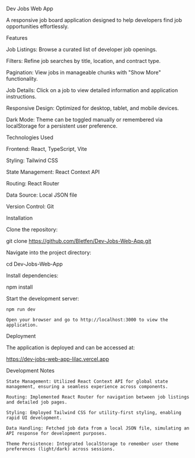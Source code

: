 Dev Jobs Web App

A responsive job board application designed to help developers find job opportunities effortlessly.

Features

Job Listings: Browse a curated list of developer job openings.

Filters: Refine job searches by title, location, and contract type.

Pagination: View jobs in manageable chunks with "Show More" functionality.

Job Details: Click on a job to view detailed information and application instructions.

Responsive Design: Optimized for desktop, tablet, and mobile devices.

Dark Mode: Theme can be toggled manually or remembered via localStorage for a persistent user preference.

Technologies Used

Frontend: React, TypeScript, Vite

Styling: Tailwind CSS

State Management: React Context API

Routing: React Router

Data Source: Local JSON file

Version Control: Git

Installation

Clone the repository:

git clone https://github.com/Bletfen/Dev-Jobs-Web-App.git

Navigate into the project directory:

cd Dev-Jobs-Web-App

Install dependencies:

npm install

Start the development server:

    npm run dev

    Open your browser and go to http://localhost:3000 to view the application.

Deployment

The application is deployed and can be accessed at:

https://dev-jobs-web-app-lilac.vercel.app

Development Notes

    State Management: Utilized React Context API for global state management, ensuring a seamless experience across components.

    Routing: Implemented React Router for navigation between job listings and detailed job pages.

    Styling: Employed Tailwind CSS for utility-first styling, enabling rapid UI development.

    Data Handling: Fetched job data from a local JSON file, simulating an API response for development purposes.

    Theme Persistence: Integrated localStorage to remember user theme preferences (light/dark) across sessions.
